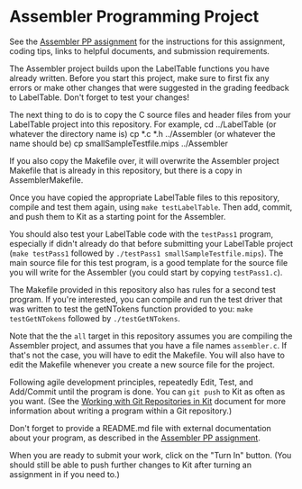 # Assembler Programming Project

See the
[Assembler PP assignment](www.cs.kzoo.edu/cs230/Projects/AssemblerProj.html)
for the instructions for this assignment, coding tips, links to helpful
documents, and submission requirements.

The Assembler project builds upon the LabelTable functions you have already
written.  Before you start this project, make sure to first fix any errors
or make other changes that were suggested in the grading feedback to
LabelTable.  Don't forget to test your changes!

The next thing to do is to copy the C source files and header files from your
LabelTable project into this repository.  For example,
    cd ../LabelTable        (or whatever the directory name is)
    cp *.c *.h ../Assembler  (or whatever the name should be)
    cp smallSampleTestfile.mips ../Assembler

If you also copy the Makefile over, it will overwrite the Assembler project
Makefile that is already in this repository, but there is a copy in
AssemblerMakefile.

Once you have copied the appropriate LabelTable files to this repository,
compile and test them again, using `make testLabelTable`.  Then add,
commit, and push them to Kit as a starting point for the Assembler.

You should also test your LabelTable code with the `testPass1` program,
especially if didn't already do that before submitting your LabelTable
project (`make testPass1` followed by `./testPass1
smallSampleTestfile.mips`).  The main source file for this test program,
is a good template for the source file you will write for the Assembler
(you could start by copying `testPass1.c`).

The Makefile provided in this repository also has rules for a second test
program.  If you're interested, you can compile and run the test driver
that was written to test the getNTokens function provided to you: `make
testGetNTokens` followed by `./testGetNTokens`.

Note that the the `all` target in this repository assumes you are compiling
the Assembler project, and assumes that you have a file names
`assembler.c`.  If that's not the case, you will have to edit the Makefile.
You will also have to edit the Makefile whenever you create a new source
file for the project.

Following agile development principles, repeatedly Edit, Test, and Add/Commit
until the program is done. You can `git push` to Kit as often as you want.
(See the [Working with Git Repositories in
Kit](http://www.cs.kzoo.edu/CSShared/HelpFiles/Kit/RepositoryAssignments.md)
document for more information about writing a program within a Git
repository.)

Don't forget to provide a README.md file with external documentation about
your program, as described in the 
[Assembler PP assignment](www.cs.kzoo.edu/cs230/Projects/AssemblerProj.html).

When you are ready to submit your work, click on the "Turn In"
button. (You should still be able to push further changes to Kit
after turning an assignment in if you need to.)

